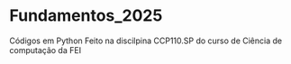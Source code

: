 # Fundamentos_2025
Códigos em Python
Feito na discilpina CCP110.SP do curso de Ciência de computação da FEI
